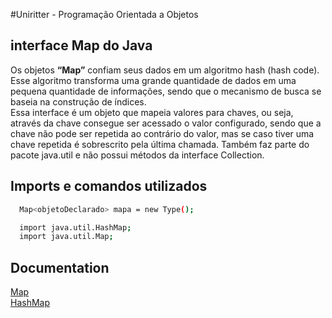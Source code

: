 #Uniritter - Programação Orientada a Objetos
## interface Map do Java

Os objetos <b>“Map”</b> confiam seus dados em um algoritmo hash (hash code). Esse algoritmo transforma uma grande quantidade de dados em uma pequena quantidade de informações, sendo que o mecanismo de busca se baseia na construção de índices.<br>
Essa interface é um objeto que mapeia valores para chaves, ou seja, através da chave consegue ser acessado o valor configurado, sendo que a chave não pode ser repetida ao contrário do valor, mas se caso tiver uma chave repetida é sobrescrito pela última chamada. Também faz parte do pacote java.util e não possui métodos da interface Collection.

## Imports e comandos utilizados

```bash
  Map<objetoDeclarado> mapa = new Type();

  import java.util.HashMap;
  import java.util.Map;
```
    
## Documentation

[Map](http://docs.oracle.com/javase/6/docs/api/java/util/Map.html)
<br>
[HashMap](http://docs.oracle.com/javase/6/docs/api/java/util/HashMap.html)

